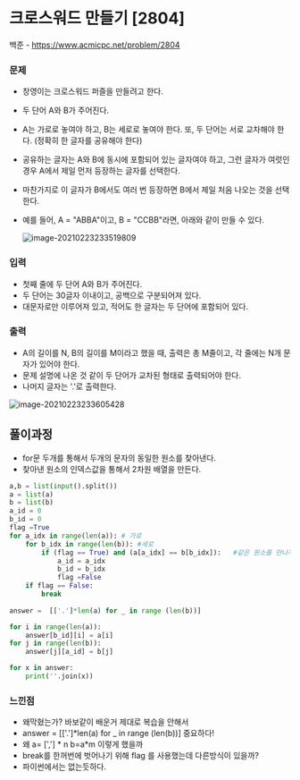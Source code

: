 # 크로스워드 만들기  [2804]

백준 - https://www.acmicpc.net/problem/2804



### 문제

- 창영이는 크로스워드 퍼즐을 만들려고 한다.

- 두 단어 A와 B가 주어진다. 

- A는 가로로 놓여야 하고, B는 세로로 놓여야 한다. 또, 두 단어는 서로 교차해야 한다. (정확히 한 글자를 공유해야 한다) 

- 공유하는 글자는 A와 B에 동시에 포함되어 있는 글자여야 하고, 그런 글자가 여럿인 경우 A에서 제일 먼저 등장하는 글자를 선택한다. 

- 마찬가지로 이 글자가 B에서도 여러 번 등장하면 B에서 제일 처음 나오는 것을 선택한다. 

- 예를 들어, A = "ABBA"이고, B = "CCBB"라면, 아래와 같이 만들 수 있다.

  ![image-20210223233519809](C:\Users\ssej0\Desktop\알고리즘\마크다운정리\image\image-20210223233519809.png)

  

### 입력

- 첫째 줄에 두 단어 A와 B가 주어진다.
- 두 단어는 30글자 이내이고, 공백으로 구분되어져 있다. 
- 대문자로만 이루어져 있고, 적어도 한 글자는 두 단어에 포함되어 있다.



### 출력

- A의 길이를 N, B의 길이를 M이라고 했을 때, 출력은 총 M줄이고, 각 줄에는 N개 문자가 있어야 한다. 
- 문제 설명에 나온 것 같이 두 단어가 교차된 형태로 출력되어야 한다. 
- 나머지 글자는 '.'로 출력한다.

![image-20210223233605428](C:\Users\ssej0\Desktop\알고리즘\마크다운정리\image\image-20210223233605428.png)

## 풀이과정

- for문 두개를 통해서 두개의 문자의 동일한 원소를 찾아낸다.
- 찾아낸 원소의 인덱스값을 통해서 2차원 배열을 만든다.

```python
a,b = list(input().split())
a = list(a)
b = list(b)
a_id = 0
b_id = 0
flag =True
for a_idx in range(len(a)): # 가로 
    for b_idx in range(len(b)): #세로
        if (flag == True) and (a[a_idx] == b[b_idx]):	#같은 원소를 만나자마자 break
            a_id = a_idx
            b_id = b_idx
            flag =False
    if flag == False:
        break
        
answer =  [['.']*len(a) for _ in range (len(b))]

for i in range(len(a)):
    answer[b_id][i] = a[i]
for j in range(len(b)):    
    answer[j][a_id] = b[j]

for x in answer:
    print(''.join(x))
```



### 느낀점

- 왜막혔는가? 바보같이 배운거 제대로 복습을 안해서
- answer =  [['.']*len(a) for _ in range (len(b))]  중요하다!
- 왜        a= [','] * n     b=a*m   이렇게 했을까
- break를 한꺼번에 벗어나기 위해 flag 를 사용했는데 다른방식이 있을까?
- 파이썬에서는 없는듯하다.